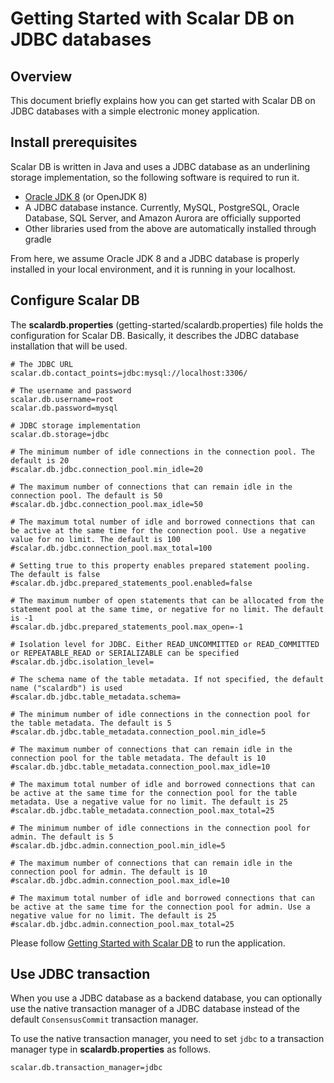 # Getting Started with Scalar DB on JDBC databases

## Overview
This document briefly explains how you can get started with Scalar DB on JDBC databases with a simple electronic money application.

## Install prerequisites

Scalar DB is written in Java and uses a JDBC database as an underlining storage implementation, so the following software is required to run it.

* [Oracle JDK 8](https://www.oracle.com/technetwork/java/javase/downloads/jdk8-downloads-2133151.html) (or OpenJDK 8)
* A JDBC database instance. Currently, MySQL, PostgreSQL, Oracle Database, SQL Server, and Amazon Aurora are officially supported
* Other libraries used from the above are automatically installed through gradle

From here, we assume Oracle JDK 8 and a JDBC database is properly installed in your local environment, and it is running in your localhost.

## Configure Scalar DB

The **scalardb.properties** (getting-started/scalardb.properties) file holds the configuration for Scalar DB. Basically, it describes the JDBC database installation that will be used.

```properties
# The JDBC URL
scalar.db.contact_points=jdbc:mysql://localhost:3306/

# The username and password
scalar.db.username=root
scalar.db.password=mysql

# JDBC storage implementation
scalar.db.storage=jdbc

# The minimum number of idle connections in the connection pool. The default is 20
#scalar.db.jdbc.connection_pool.min_idle=20

# The maximum number of connections that can remain idle in the connection pool. The default is 50
#scalar.db.jdbc.connection_pool.max_idle=50

# The maximum total number of idle and borrowed connections that can be active at the same time for the connection pool. Use a negative value for no limit. The default is 100
#scalar.db.jdbc.connection_pool.max_total=100

# Setting true to this property enables prepared statement pooling. The default is false
#scalar.db.jdbc.prepared_statements_pool.enabled=false

# The maximum number of open statements that can be allocated from the statement pool at the same time, or negative for no limit. The default is -1
#scalar.db.jdbc.prepared_statements_pool.max_open=-1

# Isolation level for JDBC. Either READ_UNCOMMITTED or READ_COMMITTED or REPEATABLE_READ or SERIALIZABLE can be specified
#scalar.db.jdbc.isolation_level=

# The schema name of the table metadata. If not specified, the default name ("scalardb") is used
#scalar.db.jdbc.table_metadata.schema=

# The minimum number of idle connections in the connection pool for the table metadata. The default is 5
#scalar.db.jdbc.table_metadata.connection_pool.min_idle=5

# The maximum number of connections that can remain idle in the connection pool for the table metadata. The default is 10
#scalar.db.jdbc.table_metadata.connection_pool.max_idle=10

# The maximum total number of idle and borrowed connections that can be active at the same time for the connection pool for the table metadata. Use a negative value for no limit. The default is 25
#scalar.db.jdbc.table_metadata.connection_pool.max_total=25

# The minimum number of idle connections in the connection pool for admin. The default is 5
#scalar.db.jdbc.admin.connection_pool.min_idle=5

# The maximum number of connections that can remain idle in the connection pool for admin. The default is 10
#scalar.db.jdbc.admin.connection_pool.max_idle=10

# The maximum total number of idle and borrowed connections that can be active at the same time for the connection pool for admin. Use a negative value for no limit. The default is 25
#scalar.db.jdbc.admin.connection_pool.max_total=25
```

Please follow [Getting Started with Scalar DB](getting-started-with-scalardb.md) to run the application.

## Use JDBC transaction

When you use a JDBC database as a backend database, you can optionally use the native transaction manager of a JDBC database instead of the default `ConsensusCommit` transaction manager.

To use the native transaction manager, you need to set `jdbc` to a transaction manager type in **scalardb.properties** as follows.

```properties
scalar.db.transaction_manager=jdbc
```
